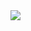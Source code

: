 <img src="https://capsule-render.vercel.app/api?type=wave&color=020725&height=200&section=header&text=swjang&fontSize=20" />
